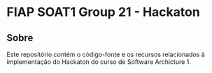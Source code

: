 # FIAP SOAT1 Group 21 - Hackaton
## Sobre
Este repositório contém o código-fonte e os recursos relacionados à implementação do Hackaton do curso de Software Archicture 1.
